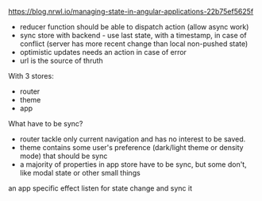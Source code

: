 https://blog.nrwl.io/managing-state-in-angular-applications-22b75ef5625f

- reducer function should be able to dispatch action (allow async work)
- sync store with backend - use last state, with a timestamp, in case of conflict (server has more recent change than local non-pushed state)
- optimistic updates needs an action in case of error
- url is the source of thruth

With 3 stores:
- router
- theme
- app

What have to be sync?
- router tackle only current navigation and has no interest to be saved.
- theme contains some user's preference (dark/light theme or density mode) that should be sync
- a majority of properties in app store have to be sync, but some don't, like modal state or other small things

an app specific effect listen for state change and sync it